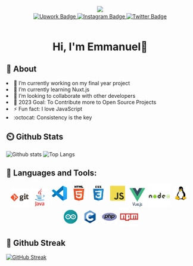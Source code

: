 <div id="header" align="center">
  <img src="https://media.giphy.com/media/M9gbBd9nbDrOTu1Mqx/giphy.gif" width="100"/>
</div>

<div id="badges" align="center">
  <a href="https://www.upwork.com/freelancers/~016cf3196972e29183">
    <img src="https://img.shields.io/badge/Upwork-green?style=for-the-badge&logo=upwork&logoColor=white" alt="Upwork Badge"/>
  </a>
  <a href="https://instagram.com/neba.emmanuel.946">
    <img src="https://img.shields.io/badge/Instagram-red?style=for-the-badge&logo=instagram&logoColor=white" alt="Instagram Badge"/>
  </a>
  <a href="https://twitter.com/NebaEmmanuel5/">
    <img src="https://img.shields.io/badge/Twitter-blue?style=for-the-badge&logo=twitter&logoColor=white" alt="Twitter Badge"/>
  </a>
  
</div>

<div align="center">
  <img src="https://komarev.com/ghpvc/?username=Neba-Emmanuel&style=flat-square&color=blue" alt=""/>
 </div>
 
<div align="center">
  
  # Hi, I'm Emmanuel👋
  
</div>

## 📕 About
   <li>🔭 I’m currently working on my final year project </li>
   <li>🌱 I’m currently learning Nuxt.js </li>
   <li>👯 I’m looking to collaborate with other developers </li>
   <li>🥅 2023 Goal: To Contribute more to Open Source Projects </li>
   <li>⚡ Fun fact: I love JavaScript </li>
   <li> :octocat: Consistency is the key </li>

## ⏲️ Github Stats
![Github stats](https://github-readme-stats.vercel.app/api?username=Neba-Emmanuel&count_private=true&show_icons=true&theme=dracula&include_all_commits=true)    ![Top Langs](https://github-readme-stats.vercel.app/api/top-langs/?username=Neba-Emmanuel&layout=compact&theme=dracula&langs_count=9)

## 📖 Languages and Tools:
<p align="center">
<img src="https://github.com/devicons/devicon/blob/master/icons/git/git-original-wordmark.svg" alt="git" width="50" height="50"/>
<img src="https://github.com/devicons/devicon/blob/master/icons/java/java-original-wordmark.svg" alt="java" width="50" height="50"/>
<img src="https://raw.githubusercontent.com/github/explore/80688e429a7d4ef2fca1e82350fe8e3517d3494d/topics/visual-studio-code/visual-studio-code.png" alt="VS Code" height="40" style="vertical-align:top; margin:4px">
<img src="https://raw.githubusercontent.com/github/explore/80688e429a7d4ef2fca1e82350fe8e3517d3494d/topics/html/html.png" alt="html" height="40" style="vertical-align:top; margin:4px">  
<img src="https://raw.githubusercontent.com/github/explore/80688e429a7d4ef2fca1e82350fe8e3517d3494d/topics/css/css.png" alt="css" height="40" style="vertical-align:top; margin:4px">   
<img src="https://raw.githubusercontent.com/github/explore/80688e429a7d4ef2fca1e82350fe8e3517d3494d/topics/javascript/javascript.png" alt="Javascript" height="40" style="vertical-align:top; margin:4px"> 
<img src="https://github.com/devicons/devicon/blob/master/icons/vuejs/vuejs-original-wordmark.svg" alt="VueJS" width="50" height="50">
<img src="https://github.com/devicons/devicon/blob/master/icons/nodejs/nodejs-original-wordmark.svg" alt="NodeJS" width="60" height="60"/>    
<img src="https://raw.githubusercontent.com/github/explore/80688e429a7d4ef2fca1e82350fe8e3517d3494d/topics/linux/linux.png" alt="linux" height="40" style="vertical-align:top; margin:4px">  
<img src="https://raw.githubusercontent.com/github/explore/80688e429a7d4ef2fca1e82350fe8e3517d3494d/topics/arduino/arduino.png" alt="arduino" height="40" style="vertical-align:top; margin:4px"> 
<img src="https://raw.githubusercontent.com/github/explore/80688e429a7d4ef2fca1e82350fe8e3517d3494d/topics/c/c.png" alt="c" height="40" style="vertical-align:top; margin:4px">   
<img src="https://raw.githubusercontent.com/github/explore/80688e429a7d4ef2fca1e82350fe8e3517d3494d/topics/php/php.png" alt="php" height="40" style="vertical-align:top; margin:4px">    
<img src="https://github.com/devicons/devicon/blob/master/icons/npm/npm-original-wordmark.svg" alt="npm" width="50" height="50"/>   

## 📆 Github Streak
[![GitHub Streak](http://github-readme-streak-stats.herokuapp.com?user=Neba-Emmanuel&theme=dracula)](https://git.io/streak-stats)
 
<!-- ## 💻 Connect with me:
[![Mail Badge](https://img.shields.io/badge/-nebaemmanuel-c0392b?style=flat&labelColor=c0392b&logo=gmail&logoColor=white)](mailto:nebaemmanuel736@gmail.com)
[![Twitter Badge](https://img.shields.io/badge/-@NebaEmmanuel5-1ca0f1?style=flat&labelColor=1ca0f1&logo=twitter&logoColor=white&link=https://twitter.com/NebaEmmanuel5)](https://twitter.com/NebaEmmanuel5/) 
[![Mail Badge](https://img.shields.io/badge/-@nebaemmanuel-405DE6?style=flat&labelColor=5851DB&logo=instagram&logoColor=white)](https://instagram.com/neba.emmanuel.946) -->

<!-- ![visitors](https://visitor-badge.glitch.me/badge?page_id=Neba-Emmanuel.visitor-badge.issue.1) -->
   
<!--
**Neba-Emmanuel/Neba-Emmanuel** is a ✨ _special_ ✨ repository because its `README.md` (this file) appears on your GitHub profile.

Here are some ideas to get you started:

- 🔭 I’m currently working on ... 
- 🌱 I’m currently learning ...
- 👯 I’m looking to collaborate on ...
- 🤔 I’m looking for help with ...
- 💬 Ask me about! ...
- 📫 How to reach me: ...
- 😄 Pronouns: ...
- ⚡ Fun fact: ...
-->
